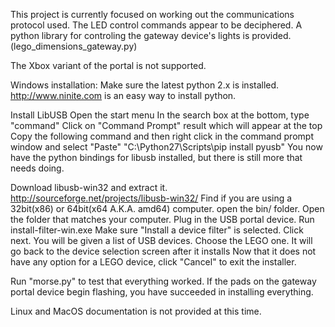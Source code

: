 This project is currently focused on working out the communications protocol used.
The LED control commands appear to be deciphered.
A python library for controling the gateway device's lights is provided. (lego_dimensions_gateway.py)

The Xbox variant of the portal is not supported.

Windows installation:
Make sure the latest python 2.x is installed.
http://www.ninite.com is an easy way to install python.

Install LibUSB 
Open the start menu
In the search box at the bottom, type "command"
Click on "Command Prompt" result which will appear at the top
Copy the following command and then right click in the command prompt window and select "Paste"
"C:\Python27\Scripts\pip install pyusb"
You now have the python bindings for libusb installed, but there is still more that needs doing.

Download libusb-win32 and extract it. http://sourceforge.net/projects/libusb-win32/
Find if you are using a 32bit(x86) or 64bit(x64 A.K.A. amd64) computer.
open the bin/ folder.
Open the folder that matches your computer.
Plug in the USB portal device.
Run install-filter-win.exe
Make sure "Install a device filter" is selected.
Click next.
You will be given a list of USB devices.
Choose the LEGO one.
It will go back to the device selection screen after it installs
Now that it does not have any option for a LEGO device, click "Cancel" to exit the installer.

Run "morse.py" to test that everything worked.
If the pads on the gateway portal device begin flashing, you have succeeded in installing everything.


Linux and MacOS documentation is not provided at this time.


